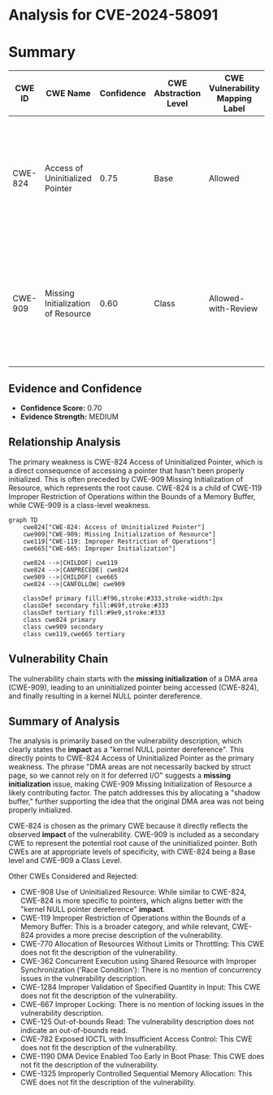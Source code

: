 # Analysis for CVE-2024-58091

# Summary
| CWE ID | CWE Name | Confidence | CWE Abstraction Level | CWE Vulnerability Mapping Label | CWE-Vulnerability Mapping Notes |
|---|---|---|---|---|---|
| CWE-824 | Access of Uninitialized Pointer | 0.75 | Base | Allowed | Primary CWE. The **impact** was a kernel NULL pointer dereference, which directly relates to accessing an uninitialized pointer. |
| CWE-909 | Missing Initialization of Resource | 0.60 | Class | Allowed-with-Review | Secondary CWE. The root cause likely stems from a **missing initialization** of the DMA area, leading to the uninitialized pointer. |

## Evidence and Confidence

*   **Confidence Score:** 0.70
*   **Evidence Strength:** MEDIUM

## Relationship Analysis
The primary weakness is CWE-824 Access of Uninitialized Pointer, which is a direct consequence of accessing a pointer that hasn't been properly initialized. This is often preceded by CWE-909 Missing Initialization of Resource, which represents the root cause. CWE-824 is a child of CWE-119 Improper Restriction of Operations within the Bounds of a Memory Buffer, while CWE-909 is a class-level weakness.

```mermaid
graph TD
    cwe824["CWE-824: Access of Uninitialized Pointer"]
    cwe909["CWE-909: Missing Initialization of Resource"]
    cwe119["CWE-119: Improper Restriction of Operations"]
    cwe665["CWE-665: Improper Initialization"]

    cwe824 -->|CHILDOF| cwe119
    cwe824 -->|CANPRECEDE| cwe824
    cwe909 -->|CHILDOF| cwe665
    cwe824 -->|CANFOLLOW| cwe909

    classDef primary fill:#f96,stroke:#333,stroke-width:2px
    classDef secondary fill:#69f,stroke:#333
    classDef tertiary fill:#9e9,stroke:#333
    class cwe824 primary
    class cwe909 secondary
    class cwe119,cwe665 tertiary
```

## Vulnerability Chain
The vulnerability chain starts with the **missing initialization** of a DMA area (CWE-909), leading to an uninitialized pointer being accessed (CWE-824), and finally resulting in a kernel NULL pointer dereference.

## Summary of Analysis
The analysis is primarily based on the vulnerability description, which clearly states the **impact** as a "kernel NULL pointer dereference". This directly points to CWE-824 Access of Uninitialized Pointer as the primary weakness. The phrase "DMA areas are not necessarily backed by struct page, so we cannot rely on it for deferred I/O" suggests a **missing initialization** issue, making CWE-909 Missing Initialization of Resource a likely contributing factor. The patch addresses this by allocating a "shadow buffer," further supporting the idea that the original DMA area was not being properly initialized.

CWE-824 is chosen as the primary CWE because it directly reflects the observed **impact** of the vulnerability. CWE-909 is included as a secondary CWE to represent the potential root cause of the uninitialized pointer. Both CWEs are at appropriate levels of specificity, with CWE-824 being a Base level and CWE-909 a Class Level.

Other CWEs Considered and Rejected:

*   CWE-908 Use of Uninitialized Resource: While similar to CWE-824, CWE-824 is more specific to pointers, which aligns better with the "kernel NULL pointer dereference" **impact**.
*   CWE-119 Improper Restriction of Operations within the Bounds of a Memory Buffer: This is a broader category, and while relevant, CWE-824 provides a more precise description of the vulnerability.
*   CWE-770 Allocation of Resources Without Limits or Throttling: This CWE does not fit the description of the vulnerability.
*   CWE-362 Concurrent Execution using Shared Resource with Improper Synchronization ('Race Condition'): There is no mention of concurrency issues in the vulnerability description.
*   CWE-1284 Improper Validation of Specified Quantity in Input: This CWE does not fit the description of the vulnerability.
*   CWE-667 Improper Locking: There is no mention of locking issues in the vulnerability description.
*   CWE-125 Out-of-bounds Read: The vulnerability description does not indicate an out-of-bounds read.
*   CWE-782 Exposed IOCTL with Insufficient Access Control: This CWE does not fit the description of the vulnerability.
*   CWE-1190 DMA Device Enabled Too Early in Boot Phase: This CWE does not fit the description of the vulnerability.
*   CWE-1325 Improperly Controlled Sequential Memory Allocation: This CWE does not fit the description of the vulnerability.